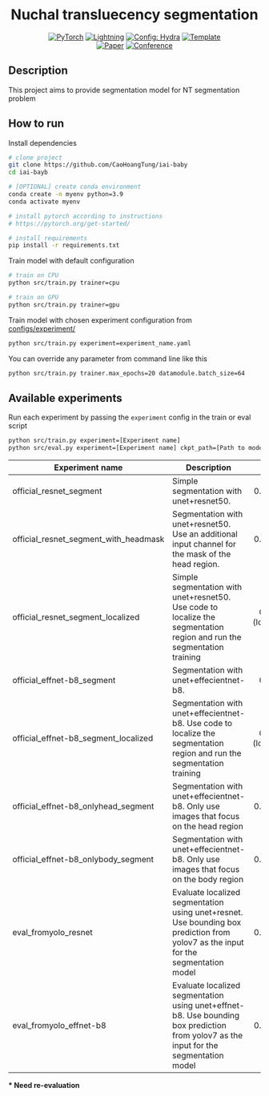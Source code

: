 <div align="center">

# Nuchal transluecency segmentation

<a href="https://pytorch.org/get-started/locally/"><img alt="PyTorch" src="https://img.shields.io/badge/PyTorch-ee4c2c?logo=pytorch&logoColor=white"></a>
<a href="https://pytorchlightning.ai/"><img alt="Lightning" src="https://img.shields.io/badge/-Lightning-792ee5?logo=pytorchlightning&logoColor=white"></a>
<a href="https://hydra.cc/"><img alt="Config: Hydra" src="https://img.shields.io/badge/Config-Hydra-89b8cd"></a>
<a href="https://github.com/ashleve/lightning-hydra-template"><img alt="Template" src="https://img.shields.io/badge/-Lightning--Hydra--Template-017F2F?style=flat&logo=github&labelColor=gray"></a><br>
[![Paper](http://img.shields.io/badge/paper-arxiv.1001.2234-B31B1B.svg)](https://www.nature.com/articles/nature14539)
[![Conference](http://img.shields.io/badge/AnyConference-year-4b44ce.svg)](https://papers.nips.cc/paper/2020)

</div>

## Description

This project aims to provide segmentation model for NT segmentation problem

## How to run

Install dependencies

```bash
# clone project
git clone https://github.com/CaoHoangTung/iai-baby
cd iai-bayb

# [OPTIONAL] create conda environment
conda create -n myenv python=3.9
conda activate myenv

# install pytorch according to instructions
# https://pytorch.org/get-started/

# install requirements
pip install -r requirements.txt
```

Train model with default configuration

```bash
# train on CPU
python src/train.py trainer=cpu

# train on GPU
python src/train.py trainer=gpu
```

Train model with chosen experiment configuration from [configs/experiment/](configs/experiment/)

```bash
python src/train.py experiment=experiment_name.yaml
```

You can override any parameter from command line like this

```bash
python src/train.py trainer.max_epochs=20 datamodule.batch_size=64
```

## Available experiments
Run each experiment by passing the `experiment` config in the train or eval script
```bash
python src/train.py experiment=[Experiment name]
python src/eval.py experiment=[Experiment name] ckpt_path=[Path to model checkpoint]
```

| Experiment name   |      Description      |  IOU |
|----------|-------------|------:|
| official_resnet_segment |  Simple segmentation with unet+resnet50. | 0.25* |
| official_resnet_segment_with_headmask |    Segmentation with unet+resnet50. Use an additional input channel for the mask of the head region.   |   0.29* |
| official_resnet_segment_localized | Simple segmentation with unet+resnet50. Use code to localize the segmentation region and run the segmentation training |    0.66 (local) |
| official_effnet-b8_segment | Segmentation with unet+effecientnet-b8. |    0.42 |
| official_effnet-b8_segment_localized | Segmentation with unet+effecientnet-b8. Use code to localize the segmentation region and run the segmentation training |    0.64 (local) |
| official_effnet-b8_onlyhead_segment | Segmentation with unet+effecientnet-b8. Only use images that focus on the head region |    0.47* |
| official_effnet-b8_onlybody_segment | Segmentation with unet+effecientnet-b8. Only use images that focus on the body region |    0.36* |
| eval_fromyolo_resnet | Evaluate localized segmentation using unet+resnet. Use bounding box prediction from yolov7 as the input for the segmentation model |    0.53* |
| eval_fromyolo_effnet-b8 | Evaluate localized segmentation using unet+effnet-b8. Use bounding box prediction from yolov7 as the input for the segmentation model |    0.18* |

<b>\* Need re-evaluation</b>
